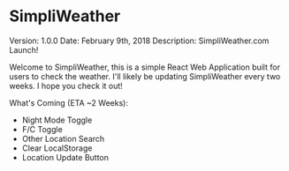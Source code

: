 # SimpliWeather
Version: 1.0.0
Date: February 9th, 2018 
Description: SimpliWeather.com Launch!

Welcome to SimpliWeather, this is a simple React Web Application built for users to check the weather.
I'll likely be updating SimpliWeather every two weeks.
I hope you check it out!

What's Coming (ETA ~2 Weeks):
  - Night Mode Toggle
  - F/C Toggle
  - Other Location Search
  - Clear LocalStorage
  - Location Update Button
